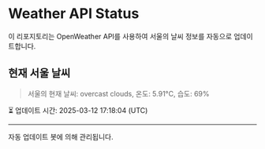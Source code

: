 
# Weather API Status

이 리포지토리는 OpenWeather API를 사용하여 서울의 날씨 정보를 자동으로 업데이트합니다.

## 현재 서울 날씨
> 서울의 현재 날씨: overcast clouds, 온도: 5.91°C, 습도: 69%

⏳ 업데이트 시간: 2025-03-12 17:18:04 (UTC)

---
자동 업데이트 봇에 의해 관리됩니다.
